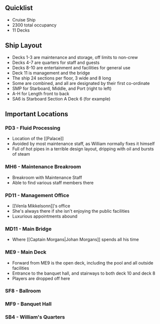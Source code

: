 ## Quicklist
- Cruise Ship
- 2300 total occupancy
- 11 Decks
## Ship Layout
- Decks 1-3 are maintenance and storage, off limits to non-crew
- Decks 4-7 are quarters for staff and guests
- Decks 8-10 are entertainment and facilities for general use
- Deck 11 is management and the bridge
- The ship 24 sections per floor, 3 wide and 8 long
- Some are combined, and all are designated by their first co-ordinate
- SMP for Starboard, Middle, and Port (right to left)
- A-H for Length front to back
- SA6 is Starboard Section A Deck 6 (for example)
## Important Locations

### PD3 - Fluid Processing
- Location of the [[Palace]]
- Avoided by most maintenance staff, as William normally fixes it himself
- Full of hot pipes in a terrible design layout, dripping with oil and bursts of steam
### MH6 - Maintenance Breakroom
- Breakroom with Maintenance Staff
- Able to find various staff members there
### PD11 - Management Office
- [[Venla Mikkelsonn]]'s office
- She's always there if she isn't enjoying the public facilities
- Luxurious appointments abound
### MD11 - Main Bridge
- Where [[Captain Morgans|Johan Morgans]] spends all his time
### ME9 - Main Deck
- Forward from ME9 is the open deck, including the pool and all outside facilities
- Entrance to the banquet hall, and stairways to both deck 10 and deck 8
- Players are dropped off here
### SF8 - Ballroom

### MF9 - Banquet Hall

### SB4 - William's Quarters

